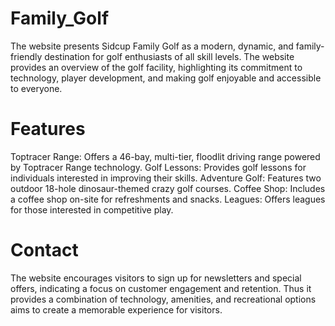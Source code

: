 # Family_Golf

The website presents Sidcup Family Golf as a modern, dynamic, and family-friendly destination for golf enthusiasts of all skill levels. The website provides an overview of the golf facility, highlighting its commitment to technology, player development, and making golf enjoyable and accessible to everyone.

# Features
Toptracer Range: Offers a 46-bay, multi-tier, floodlit driving range powered by Toptracer Range technology.
Golf Lessons: Provides golf lessons for individuals interested in improving their skills.
Adventure Golf: Features two outdoor 18-hole dinosaur-themed crazy golf courses.
Coffee Shop: Includes a coffee shop on-site for refreshments and snacks.
Leagues: Offers leagues for those interested in competitive play.

# Contact
The website encourages visitors to sign up for newsletters and special offers, indicating a focus on customer engagement and retention. Thus it provides a combination of technology, amenities, and recreational options aims to create a memorable experience for visitors.
